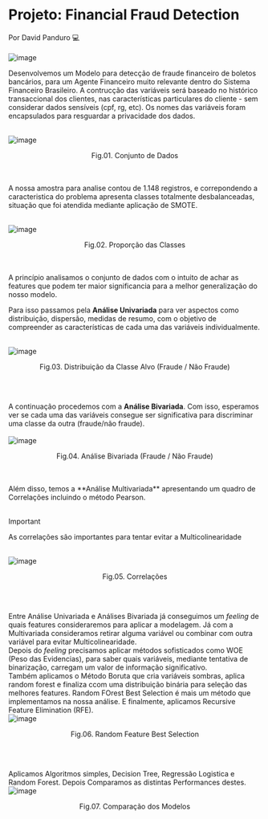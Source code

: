 # Projeto: Financial Fraud Detection
Por David Panduro 💻<br><br>
![image](https://github.com/DavidPanduro/financial_fraud_detection/assets/45201867/0205615e-7e3b-450d-a941-0c2b50afa1f8)<br>

Desenvolvemos um Modelo para detecção de fraude financeiro de boletos bancários, para um Agente Financeiro muito relevante dentro do Sistema Financeiro Brasileiro.
A contrucção das variáveis será baseado no histórico transaccional dos clientes, nas características particulares do cliente - sem considerar dados sensíveis (cpf, rg, etc).
Os nomes das variáveis foram encapsulados para resguardar a privacidade dos dados.<br><br>

![image](https://github.com/DavidPanduro/financial_fraud_detection/assets/45201867/d731f9fb-fa6b-4a41-8e16-5e9093cdb05d)<br>
<p style="text-align: center;">Fig.01. Conjunto de Dados </p><br><br>
A nossa amostra para analise contou de 1.148 registros, e correpondendo a caracteristica do problema apresenta classes totalmente desbalanceadas, situação que foi atendida mediante aplicação de SMOTE.<br><br>

![image](https://github.com/DavidPanduro/financial_fraud_detection/assets/45201867/7dfa6b0e-5b56-47ba-b0e5-e22f7aad045e)<br>
<p style="text-align: center;">Fig.02. Proporção das Classes </p><br><br>
A princípio analisamos o conjunto de dados com o intuito de achar as features que podem ter maior significancia para a melhor generalização do nosso modelo. <br>

Para isso passamos pela **Análise Univariada** para ver aspectos como distribuição, dispersão, medidas de resumo, com o objetivo de compreender as características de cada uma das variáveis individualmente.<br><br>

![image](https://github.com/DavidPanduro/financial_fraud_detection/assets/45201867/94925f82-7932-400f-9497-8e6f0a7979bf)<br>
<p style="text-align: center;">Fig.03. Distribuição da Classe Alvo (Fraude / Não Fraude) </p><br><br>

A continuação procedemos com a **Análise Bivariada**. Com isso, esperamos ver se cada uma das variáveis consegue ser significativa para discriminar uma classe da outra (fraude/não fraude).<br><br>
![image](https://github.com/DavidPanduro/financial_fraud_detection/assets/45201867/62da7abe-bd8f-4178-8d54-d9c444cd7ced)<br>
<p style="text-align: center;">Fig.04. Análise Bivariada (Fraude / Não Fraude) </p><br><br>
Além disso, temos a **Análise Multivariada** apresentando um quadro de Correlações incluindo o método Pearson.<br><br>

> [!IMPORTANT]
> As correlações são importantes para tentar evitar a Multicolinearidade <br><br>

![image](https://github.com/DavidPanduro/financial_fraud_detection/assets/45201867/8d1a033f-6098-4834-8d80-0198670e4429)<br>
<p style="text-align: center;">Fig.05. Correlações </p><br><br> 

Entre Análise Univariada e Análises Bivariada já conseguimos um _feeling_ de quais features consideraremos para aplicar a modelagem. Já com a Multivariada consideramos retirar alguma variável ou combinar com outra variável para evitar Multicolinearidade. <br>
Depois do _feeling_ precisamos aplicar métodos sofisticados como WOE (Peso das Evidencias), para saber quais variáveis, mediante tentativa de binarização, carregam um valor de informação significativo.<br> Também aplicamos o Método Boruta que cria variáveis sombras, aplica random forest e finaliza ccom uma distribuição binária para seleção das melhores features. Random FOrest Best Selection é mais um método que implementamos na nossa análise. E finalmente, aplicamos Recursive Feature Elimination (RFE).<br>
![image](https://github.com/DavidPanduro/financial_fraud_detection/assets/45201867/2b8d5492-14c6-4e46-a0e4-bb834fd3d6eb)<br>
<p style="text-align: center;">Fig.06. Random Feature Best Selection </p><br><br> 

Aplicamos Algoritmos simples, Decision Tree, Regressão Logistica e Random Forest. Depois Comparamos as distintas Performances destes.<br>
![image](https://github.com/DavidPanduro/financial_fraud_detection/assets/45201867/327aa0e3-b760-4724-8c52-2ea84ab62ac0)<br>
<p style="text-align: center;">Fig.07. Comparação dos Modelos </p><br><br> 








